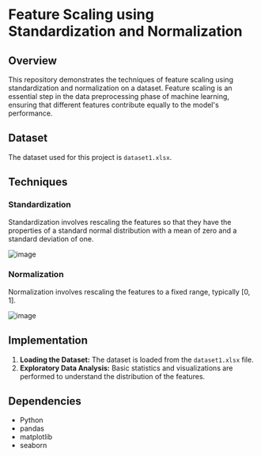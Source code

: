 # Feature Scaling using Standardization and Normalization 

## Overview

This repository demonstrates the techniques of feature scaling using standardization and normalization on a dataset. Feature scaling is an essential step in the data preprocessing phase of machine learning, ensuring that different features contribute equally to the model's performance.

## Dataset

The dataset used for this project is `dataset1.xlsx`.

## Techniques

### Standardization

Standardization involves rescaling the features so that they have the properties of a standard normal distribution with a mean of zero and a standard deviation of one. 

![image](https://github.com/user-attachments/assets/82fdfdc3-830a-4eca-8c22-715b87e6b722)


### Normalization

Normalization involves rescaling the features to a fixed range, typically [0, 1]. 

![image](https://github.com/user-attachments/assets/138311cf-997a-4fe4-ba89-6ae04b8b58d4)


## Implementation

1. **Loading the Dataset:** The dataset is loaded from the `dataset1.xlsx` file.
2. **Exploratory Data Analysis:** Basic statistics and visualizations are performed to understand the distribution of the features.

## Dependencies

- Python 
- pandas
- matplotlib
- seaborn

